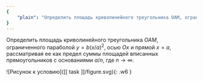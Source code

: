 ```yaml
---
{
    "plain": "Определить площадь криволинейного треугольника OAM, ограниченного параболой y=b(x/a)^2, осью Ox и прямой x=a, рассматривая ее как предел суммы площадей вписанных прямоугольников с основаниями a/n, где n стремится к бесконечности."
}
---
```


Определить площадь криволинейного треугольника $OAM$, ограниченного параболой $y=b(x/a)^2$, осью $Ox$ и прямой $x=a$, рассматривая ее как предел суммы площадей вписанных прямоугольников с основаниями $a/n$, где $n\to\infty$.

![Рисунок к условию]([[ task ]]/figure.svg){: .w6 }
